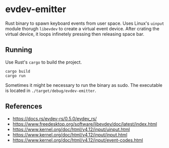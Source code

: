 # evdev-emitter

Rust binary to spawn keyboard events from user space.
Uses Linux's `uinput` module thorugh `libevdev` to create a virtual event device.
After crating the virtual device, it loops infinetely pressing then releasing space bar.


## Running
Use Rust's `cargo` to build the project.

```
cargo build
cargo run
```

Sometimes it might be necessary to run the binary as sudo.
The executable is located in `./target/debug/evdev-emitter`.


## References
- https://docs.rs/evdev-rs/0.5.0/evdev_rs/
- https://www.freedesktop.org/software/libevdev/doc/latest/index.html
- https://www.kernel.org/doc/html/v4.12/input/uinput.html
- https://www.kernel.org/doc/html/v4.12/input/input.html
- https://www.kernel.org/doc/html/v4.12/input/event-codes.html
